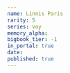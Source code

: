 ```yaml
---
name: Linnis Paris
rarity: 5
series: voy
memory_alpha:
bigbook_tier: -1
in_portal: true
date:
published: true
---
```



